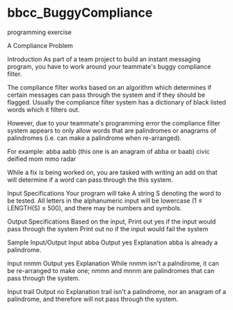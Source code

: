 # bbcc_BuggyCompliance
programming exercise

A Compliance Problem

Introduction
As part of a team project to build an instant messaging program, you have to work around your
teammate's buggy compliance filter.

The compliance filter works based on an algorithm which determines if certain messages can pass
through the system and if they should be flagged. Usually the compliance filter system has a dictionary
of black listed words which it filters out.

However, due to your teammate's programming error the compliance filter system appears to only allow
words that are palindromes or anagrams of palindromes (i.e. can make a palindrome when re-arranged).

For example:
abba
aabb (this one is an anagram of abba or baab)
civic
deified
mom
mmo
radar

While a fix is being worked on, you are tasked with writing an add on that will determine if a word can
pass through the this system.

Input Specifications
Your program will take
A string S denoting the word to be tested. All letters in the alphanumeric input will be lowercase
(1 ≤ LENGTH(S) ≤ 500), and there may be numbers and symbols.

Output Specifications
Based on the input,
Print out yes if the input would pass through the system
Print out no if the input would fail the system

Sample Input/Output
Input
abba
Output
yes
Explanation
abba is already a palindrome.

Input
nnmm
Output
yes
Explanation
While nnmm isn't a palndirome, it can be re-arranged to make one; nmmn and mnnm are palindromes
that can pass through the system.

Input
trail
Output
no
Explanation
trail isn't a palindrome, nor an anagram of a palindrome, and therefore will not pass through the system.
